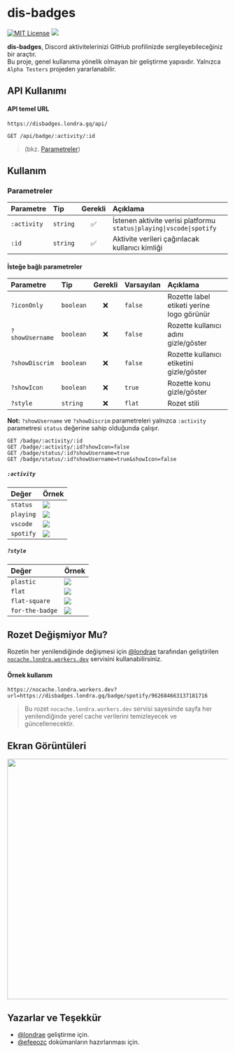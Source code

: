 # dis-badges

[![MIT License](https://img.shields.io/badge/license-MIT-green.svg)](https://choosealicense.com/licenses/mit/)
[![](https://disbadges.londra.gq/badge/status/1053616520040816661)](https://github.com/londrae/dis-badges/)

**dis-badges**, Discord aktivitelerinizi GitHub profilinizde sergileyebileceğiniz bir araçtır.<br>
Bu proje, genel kullanıma yönelik olmayan bir geliştirme yapısıdır. Yalnızca `Alpha Testers` projeden yararlanabilir.

## API Kullanımı

#### API temel URL

```
https://disbadges.londra.gq/api/
```

```http
GET /api/badge/:activity/:id
```
> (bkz. [Parametreler](/#Parametreler))

## Kullanım

### Parametreler

| Parametre      | Tip         | Gerekli  | Açıklama                                                                |
| :------------- | :---------- | :------: | :---------------------------------------------------------------------- |
| `:activity`     | `string`    | ✅      | İstenen aktivite verisi platformu `status\|playing\|vscode\|spotify`    |
| `:id`           | `string`    | ✅      | Aktivite verileri çağırılacak kullanıcı kimliği                         |

#### İsteğe bağlı parametreler

| Parametre      | Tip         | Gerekli  | Varsayılan | Açıklama                                  |
| :------------- | :---------- | :------: | :--------- | :---------------------------------------- |
| `?iconOnly`     | `boolean`   | ❌      | `false`    | Rozette label etiketi yerine logo görünür |
| `?showUsername` | `boolean`   | ❌      | `false`    | Rozette kullanıcı adını gizle/göster      |
| `?showDiscrim`  | `boolean`   | ❌      | `false`    | Rozette kullanıcı etiketini gizle/göster  |
| `?showIcon`     | `boolean`   | ❌      | `true`     | Rozette konu gizle/göster                 |
| `?style`        | `string`    | ❌      | `flat`     | Rozet stili                               |

**Not:** `?showUsername` ve `?showDiscrim` parametreleri yalnızca `:activity` parametresi `status` değerine sahip olduğunda çalışır.

```http
GET /badge/:activity/:id
GET /badge/:activity/:id?showIcon=false
GET /badge/status/:id?showUsername=true
GET /badge/status/:id?showUsername=true&showIcon=false
```

##### `:activity`

| Değer       | Örnek                                                                                                     |
| :---------- | :-------------------------------------------------------------------------------------------------------- |
| `status`    | ![](https://nocache.londra.workers.dev?url=https://disbadges.londra.gq/badge/status/962684663137181716)   |
| `playing`   | ![](https://nocache.londra.workers.dev?url=https://disbadges.londra.gq/badge/playing/962684663137181716)  |
| `vscode`    | ![](https://nocache.londra.workers.dev?url=https://disbadges.londra.gq/badge/vscode/962684663137181716)   |
| `spotify`   | ![](https://nocache.londra.workers.dev?url=https://disbadges.londra.gq/badge/spotify/962684663137181716)  |

##### `?style`

| Değer           | Örnek                                                                        |
| :-------------- | :--------------------------------------------------------------------------- |
| `plastic`       | ![](https://shields.io/badge/style-plastic-blue?style=plastic)               |
| `flat`          | ![](https://shields.io/badge/style-flat-blue?style=flat)                     |
| `flat-square`   | ![](https://shields.io/badge/style-flat--square-blue?style=flat-square)      |
| `for-the-badge` | ![](https://shields.io/badge/style-for--the--badge-blue?style=for-the-badge) |

## Rozet Değişmiyor Mu?

Rozetin her yenilendiğinde değişmesi için [@londrae](https://github.com/londrae) tarafından geliştirilen [`nocache.londra.workers.dev`](https://nocache.londra.workers.dev) servisini kullanabilirsiniz.

#### Örnek kullanım
```
https://nocache.londra.workers.dev?url=https://disbadges.londra.gq/badge/spotify/962684663137181716
```
> Bu rozet `nocache.londra.workers.dev` servisi sayesinde sayfa her yenilendiğinde yerel cache verilerini temizleyecek ve güncellenecektir.

## Ekran Görüntüleri

<img src="https://media.discordapp.net/attachments/1055791675739471902/1055791782304170034/resim.png" style="width: 550px">

## Yazarlar ve Teşekkür

- [@londrae](https://github.com/londrae) geliştirme için.
- [@efeeozc](https://github.com/efeeozc) dokümanların hazırlanması için.
